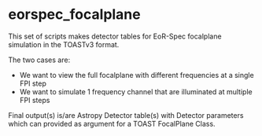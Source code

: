 # eorspec_focalplane

This set of scripts makes detector tables for EoR-Spec focalplane simulation in the TOASTv3 format.

The two cases are:
* We want to view the full focalplane with different frequencies at a single FPI step
* We want to simulate 1 frequency channel that are illuminated at multiple FPI steps

Final output(s) is/are Astropy Detector table(s) with Detector parameters which can provided as argument
for a TOAST FocalPlane Class.



